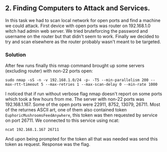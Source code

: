 ## 2. Finding Computers to Attack and Services.

In this task we had to scan local network for open ports and find a machine we could attack.
First device with open ports was router on 192.168.1.0 witch had admin web server.
We tried bruteforcing the password and username on the router but that didn't seem to work.
Finally we decided to try and scan elsewhere as the router probably wasn't meant to be targeted.

### Solution

After few runs finally this nmap command brought up some servers (excluding router) with non-22 ports open:

```
sudo nmap -sS -n -v 192.168.1.0/24 -p- -T5 --min-parallelism 200 --max-rtt-timeout 5 --max-retries 1 --max-scan-delay 0 --min-rate 1000
```

I noticed that if run without verbose flag nmap doesn't report on some ports which took a few hours from me.
The server with non-22 ports was 192.168.1.167. Some of the open ports were 22911, 8752, 13079, 26711.
Most of the returnes ASCII art, one of them also contained token `EuphoricMushroomsFeedAnywhere`, this token was then
requested by service on port 26711. We connected to this service using ncat:

```
ncat 192.168.1.167 26711
```

And upon being prompted for the token all that was needed was send this token as request. Response was the flag.

